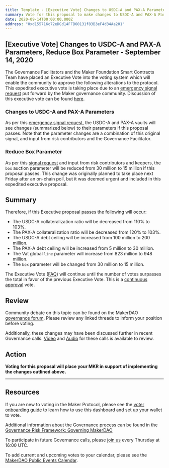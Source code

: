 ```yaml
---
title: Template - [Executive Vote] Changes to USDC-A and PAX-A Parameters, Reduce Box Parameter - September 14, 2020
summary: Vote for this proposal to make changes to USDC-A and PAX-A Parameters, Reduce Box Parameter
date: 2020-09-14T00:00:00.000Z
address: "0xd155716c72eDCd14FFB60131f83B3eF4d34Aa201"
---
```

## [Executive Vote] Changes to USDC-A and PAX-A Parameters, Reduce Box Parameter - September 14, 2020

The Governance Facilitators and the Maker Foundation Smart Contracts Team have placed an Executive Vote into the voting system which will enable the community to approve the following alterations to the protocol. This expedited executive vote is taking place due to an [emergency signal request](https://forum.makerdao.com/t/signal-request-should-we-take-emergency-action-to-fix-the-peg/4096) put forward by the Maker governance community. Discussion of this executive vote can be found [here](https://forum.makerdao.com/t/expedited-executive-vote-2020-09-14/4125).

### Changes to USDC-A and PAX-A Parameters

As per this [emergency signal request](https://forum.makerdao.com/t/signal-request-should-we-take-emergency-action-to-fix-the-peg/4096), the USDC-A and PAX-A vaults will see changes (summarized below) to their parameters if this proposal passes. Note that the parameter changes are a combination of this original signal, and input from risk contributors and the Governance Facilitator.

### Reduce Box Parameter

As per this [signal request](https://forum.makerdao.com/t/signal-request-should-we-change-box-ttl-auction-parameters/4023) and input from risk contributors and keepers, the `box` auction parameter will be reduced from 30 million to 15 million if this proposal passes. This change was originally planned to take place next Friday after an on-chain poll, but it was deemed urgent and included in this expedited executive proposal.

## Summary

Therefore, if this Executive proposal passes the following will occur:
- The USDC-A collateralization ratio will be decreased from 110% to 103%.
- The PAX-A collateralization ratio will be decreased from 120% to 103%.
- The USDC-A debt ceiling will be increased from 100 million to 200 million.
- The PAX-A debt ceiling will be increased from 5 million to 30 million.
- The Vat global `line` parameter will increase from 823 million to 948 million.
- The `box` parameter will be changed from 30 million to 15 million.

The Executive Vote ([FAQ](https://community-development.makerdao.com/makerdao-mcd-faqs/faqs#governance)) will continue until the number of votes surpasses the total in favor of the previous Executive Vote. This is a [continuous approval](https://community-development.makerdao.com/makerdao-mcd-faqs/faqs/governance#what-is-continuous-approval-voting) vote.

## Review

Community debate on this topic can be found on the MakerDAO [governance forum](https://forum.makerdao.com/). Please review any linked threads to inform your position before voting.

Additionally, these changes may have been discussed further in recent Governance calls. [Video](https://www.youtube.com/playlist?list=PLLzkWCj8ywWNq5-90-Id6VPSsrk4OWVan) and [Audio](https://soundcloud.com/makerdao/sets/governance-calls) for these calls is available to review.

## Action

**Voting for this proposal will place your MKR in support of implementing the changes outlined above.**

---

## Resources

If you are new to voting in the Maker Protocol, please see the [voter onboarding guide](https://community-development.makerdao.com/onboarding/voter-onboarding) to learn how to use this dashboard and set up your wallet to vote.

Additional information about the Governance process can be found in the [Governance Risk Framework: Governing MakerDAO](https://community-development.makerdao.com/governance/governance-risk-framework)

To participate in future Governance calls, please [join us](https://community-development.makerdao.com/governance/governance-and-risk-meetings) every Thursday at 16:00 UTC.

To add current and upcoming votes to your calendar, please see the [MakerDAO Public Events Calendar](https://calendar.google.com/calendar/embed?src=makerdao.com_3efhm2ghipksegl009ktniomdk%40group.calendar.google.com&ctz=America%2FLos_Angeles).
